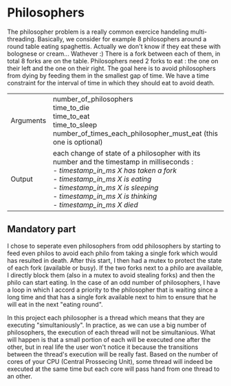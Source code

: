 # Philosophers

The philosopher problem is a really common exercice handeling multi-threading.
Basically, we consider for example 8 philosophers around a round table eating spaghettis. Actually we don't know if they eat these with bolognese or cream... Wathever :)
There is a fork between each of them, in total 8 forks are on the table. Philosophers need 2 forks to eat : the one on their left and the one on their right. The goal here is to avoid philosophers from dying by feeding them in the smallest gap of time. We have a time constraint for the interval of time in which they should eat to avoid death.

| | |
| -- | --|
| Arguments | number_of_philosophers <br>time_to_die <br>time_to_eat <br>time_to_sleep <br>number_of_times_each_philosopher_must_eat (this one is optional) |
| Output | each change of state of a philosopher with its number and the timestamp in milliseconds : <br> - _timestamp_in_ms X has taken a fork_<br> - _timestamp_in_ms X is eating_ <br> - _timestamp_in_ms X is sleeping_ <br> - _timestamp_in_ms X is thinking_ <br> - _timestamp_in_ms X died_

## Mandatory part

I chose to seperate even philosophers from odd philosophers by starting to feed even philos to avoid each philo from taking a single fork which would has resulted in death. After this start, I then had a mutex to protect the state of each fork (available or busy). If the two forks next to a philo are available, I directly block them (also in a mutex to avoid stealing forks) and then the philo can start eating. In the case of an odd number of philosophers, I have a loop in which I accord a priority to the philosopher that is waiting since a long time and that has a single fork available next to him to ensure that he will eat in the next "eating round".

In this project each philosopher is a thread which means that they are executing "simultaniously".  In practice, as we can use a big number of philosophers, the execution of each thread will not be simultanious. What will happen is that a small portion of each will be executed one after the other, but in real life the user won't notice it because the transitions between the thread's execution will be really fast. Based on the number of cores of your CPU (Central Prossecing Unit), some thread will indeed be executed at the same time but each core will pass hand from one thread to an other.
